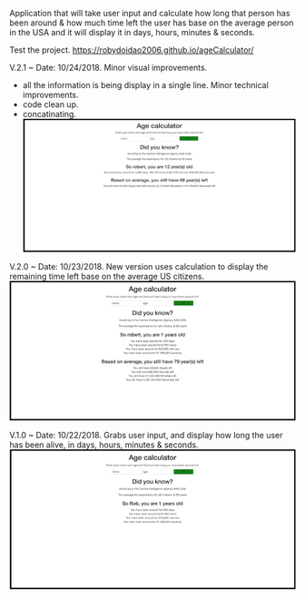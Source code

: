 
Application that will take user input and calculate how long that person has been around & how much time left the user has
base on the average person in the USA and it will display it in days, hours, minutes & seconds.

Test the project.
https://robydoidao2006.github.io/ageCalculator/


V.2.1 ~ Date: 10/24/2018.
Minor visual improvements.
- all the information is being display in a single line.
Minor technical improvements. 
- code clean up.
- concatinating.
![alt text](assets/images/github/v2-1.jpg)

V.2.0 ~ Date: 10/23/2018.
New version uses calculation to display the remaining time left base on the average US citizens.
![alt text](assets/images/github/v2.jpg)

V.1.0 ~ Date: 10/22/2018.
Grabs user input, and display how long the user has been alive, in days, hours, minutes & seconds.
![alt text](assets/images/github/v1.jpg)
